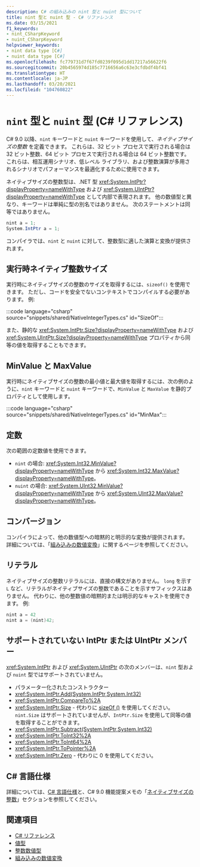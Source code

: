 ```yaml
---
description: C# の組み込みの nint 型と nuint 型について
title: nint 型と nuint 型 - C# リファレンス
ms.date: 03/15/2021
f1_keywords:
- nint_CSharpKeyword
- nuint_CSharpKeyword
helpviewer_keywords:
- nint data type [C#]
- nuint data type [C#]
ms.openlocfilehash: fc779731d7f67fd0239f095d1dd17217a56622f6
ms.sourcegitcommit: 20b4565974d185c7716656a6c63e3cfdbdf4bf41
ms.translationtype: HT
ms.contentlocale: ja-JP
ms.lasthandoff: 03/20/2021
ms.locfileid: "104760822"
---
```

# <a name="nint-and-nuint-types-c-reference"></a>`nint` 型と `nuint` 型 (C# リファレンス)

C# 9.0 以降、`nint` キーワードと `nuint` キーワードを使用して、*ネイティブサイズの整数* を定義できます。 これらは、32 ビット プロセスで実行される場合は 32 ビット整数、64 ビット プロセスで実行される場合は 64 ビット整数です。 これらは、相互運用シナリオ、低レベル ライブラリ、および整数演算が多用されるシナリオでパフォーマンスを最適化するために使用できます。

ネイティブサイズの整数型は、.NET 型 <xref:System.IntPtr?displayProperty=nameWithType> および <xref:System.UIntPtr?displayProperty=nameWithType> として内部で表現されます。 他の数値型と異なり、キーワードは単純に型の別名ではありません。 次のステートメントは同等ではありません。

```csharp
nint a = 1;
System.IntPtr a = 1;
```

コンパイラでは、`nint` と `nuint` に対して、整数型に適した演算と変換が提供されます。

## <a name="run-time-native-integer-size"></a>実行時ネイティブ整数サイズ

実行時にネイティブサイズの整数のサイズを取得するには、`sizeof()` を使用できます。 ただし、コードを安全でないコンテキストでコンパイルする必要があります。 例:

:::code language="csharp" source="snippets/shared/NativeIntegerTypes.cs" id="SizeOf":::

また、静的な <xref:System.IntPtr.Size?displayProperty=nameWithType> および <xref:System.UIntPtr.Size?displayProperty=nameWithType> プロパティから同等の値を取得することもできます。

## <a name="minvalue-and-maxvalue"></a>MinValue と MaxValue

実行時にネイティブサイズの整数の最小値と最大値を取得するには、次の例のように、`nint` キーワードと `nuint` キーワードで、`MinValue` と `MaxValue` を静的プロパティとして使用します。

:::code language="csharp" source="snippets/shared/NativeIntegerTypes.cs" id="MinMax":::

## <a name="constants"></a>定数

次の範囲の定数値を使用できます。

* `nint` の場合: <xref:System.Int32.MinValue?displayProperty=nameWithType> から <xref:System.Int32.MaxValue?displayProperty=nameWithType>。
* `nuint` の場合: <xref:System.UInt32.MinValue?displayProperty=nameWithType> から <xref:System.UInt32.MaxValue?displayProperty=nameWithType>。

## <a name="conversions"></a>コンバージョン

コンパイラによって、他の数値型への暗黙的と明示的な変換が提供されます。 詳細については、「[組み込みの数値変換](numeric-conversions.md)」に関するページを参照してください。

## <a name="literals"></a>リテラル

ネイティブサイズの整数リテラルには、直接の構文がありません。 `long` を示す `L` など、リテラルがネイティブサイズの整数であることを示すサフィックスはありません。 代わりに、他の整数値の暗黙的または明示的なキャストを使用できます。 例:

```csharp
nint a = 42
nint a = (nint)42;
```

## <a name="unsupported-intptruintptr-members"></a>サポートされていない IntPtr または UIntPtr メンバー

<xref:System.IntPtr> および <xref:System.UIntPtr> の次のメンバーは、`nint` 型および `nuint` 型ではサポートされていません。

* パラメーター化されたコンストラクター
* <xref:System.IntPtr.Add(System.IntPtr,System.Int32)>
* <xref:System.IntPtr.CompareTo%2A>
* <xref:System.IntPtr.Size> - 代わりに [sizeOf ()](#run-time-native-integer-size) を使用してください。 `nint.Size` はサポートされていませんが、`IntPtr.Size` を使用して同等の値を取得することができます。
* <xref:System.IntPtr.Subtract(System.IntPtr,System.Int32)>
* <xref:System.IntPtr.ToInt32%2A>
* <xref:System.IntPtr.ToInt64%2A>
* <xref:System.IntPtr.ToPointer%2A>
* <xref:System.IntPtr.Zero> - 代わりに 0 を使用してください。

## <a name="c-language-specification"></a>C# 言語仕様

詳細については、[C# 言語仕様](~/_csharplang/spec/introduction.md)と、C# 9.0 機能提案メモの「[ネイティブサイズの整数](~/_csharplang/proposals/csharp-9.0/native-integers.md)」セクションを参照してください。

## <a name="see-also"></a>関連項目

- [C# リファレンス](../index.md)
- [値型](value-types.md)
- [整数数値型](integral-numeric-types.md)
- [組み込みの数値変換](numeric-conversions.md)
